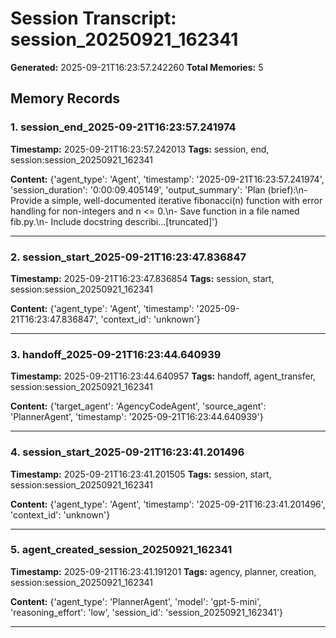 # Session Transcript: session_20250921_162341

**Generated:** 2025-09-21T16:23:57.242260
**Total Memories:** 5

## Memory Records

### 1. session_end_2025-09-21T16:23:57.241974

**Timestamp:** 2025-09-21T16:23:57.242013
**Tags:** session, end, session:session_20250921_162341

**Content:** {'agent_type': 'Agent', 'timestamp': '2025-09-21T16:23:57.241974', 'session_duration': '0:00:09.405149', 'output_summary': 'Plan (brief):\n- Provide a simple, well-documented iterative fibonacci(n) function with error handling for non-integers and n <= 0.\n- Save function in a file named fib.py.\n- Include docstring describi...[truncated]'}

---

### 2. session_start_2025-09-21T16:23:47.836847

**Timestamp:** 2025-09-21T16:23:47.836854
**Tags:** session, start, session:session_20250921_162341

**Content:** {'agent_type': 'Agent', 'timestamp': '2025-09-21T16:23:47.836847', 'context_id': 'unknown'}

---

### 3. handoff_2025-09-21T16:23:44.640939

**Timestamp:** 2025-09-21T16:23:44.640957
**Tags:** handoff, agent_transfer, session:session_20250921_162341

**Content:** {'target_agent': 'AgencyCodeAgent', 'source_agent': 'PlannerAgent', 'timestamp': '2025-09-21T16:23:44.640939'}

---

### 4. session_start_2025-09-21T16:23:41.201496

**Timestamp:** 2025-09-21T16:23:41.201505
**Tags:** session, start, session:session_20250921_162341

**Content:** {'agent_type': 'Agent', 'timestamp': '2025-09-21T16:23:41.201496', 'context_id': 'unknown'}

---

### 5. agent_created_session_20250921_162341

**Timestamp:** 2025-09-21T16:23:41.191201
**Tags:** agency, planner, creation, session:session_20250921_162341

**Content:** {'agent_type': 'PlannerAgent', 'model': 'gpt-5-mini', 'reasoning_effort': 'low', 'session_id': 'session_20250921_162341'}

---

